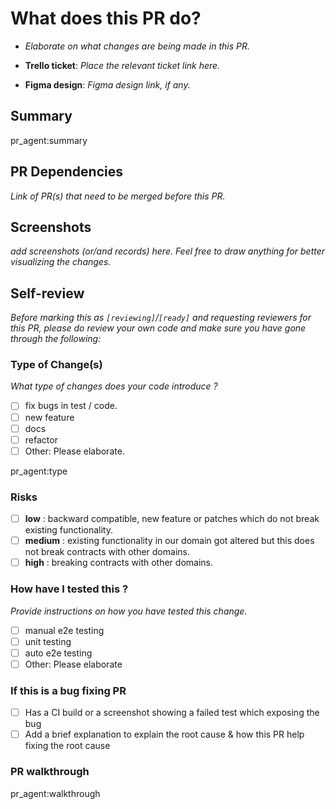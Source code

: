 # What does this PR do?

- _Elaborate on what changes are being made in this PR._

- **Trello ticket**: _Place the relevant ticket link here._
- **Figma design**: _Figma design link, if any._

## Summary

pr_agent:summary

## PR Dependencies

_Link of PR(s) that need to be merged before this PR._

## Screenshots

_add screenshots (or/and records) here. Feel free to draw anything for better visualizing the changes._

## Self-review

_Before marking this as `[reviewing]`/`[ready]` and requesting reviewers for this PR, please do review your own code and make sure you have gone through the following:_

### Type of Change(s)

_What type of changes does your code introduce ?_

- [ ] fix bugs in test / code.
- [ ] new feature
- [ ] docs
- [ ] refactor
- [ ] Other: Please elaborate.

pr_agent:type

### Risks

- [ ] **low** : backward compatible, new feature or patches which do not break existing functionality.
- [ ] **medium** : existing functionality in our domain got altered but this does not break contracts with other domains.
- [ ] **high** : breaking contracts with other domains.

### How have I tested this ?

_Provide instructions on how you have tested this change._

- [ ] manual e2e testing
- [ ] unit testing
- [ ] auto e2e testing
- [ ] Other: Please elaborate

### If this is a bug fixing PR

- [ ] Has a CI build or a screenshot showing a failed test which exposing the bug
- [ ] Add a brief explanation to explain the root cause & how this PR help fixing the root cause

### PR walkthrough

pr_agent:walkthrough
